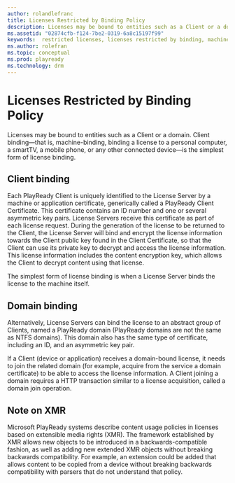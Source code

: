 ```yaml
---
author: rolandlefranc
title: Licenses Restricted by Binding Policy
description: Licenses may be bound to entities such as a Client or a domain.
ms.assetid: "02874cfb-f124-7be2-0319-6a8c15197f99"
keywords:  restricted licenses, licenses restricted by binding, machine binding, domain binding
ms.author: rolefran
ms.topic: conceptual
ms.prod: playready
ms.technology: drm
---
```



# Licenses Restricted by Binding Policy


Licenses may be bound to entities such as a Client or a domain. Client binding&mdash;that is, machine-binding, binding a license to a personal computer, a smartTV, a mobile phone, or any other connected device&mdash;is the simplest form of license binding.

<a id="ID4E5"></a>



## Client binding


Each PlayReady Client is uniquely identified to the License Server by a machine or application certificate, generically called a PlayReady Client Certificate. This certificate contains an ID number and one or several asymmetric key pairs. License Servers receive this certificate as part of each license request. During the generation of the license to be returned to the Client, the License Server will bind and encrypt the license information towards the Client public key found in the Client Certificate, so that the Client can use its private key to decrypt and access the license information. This license information includes the content encryption key, which allows the Client to decrypt content using that license.


The simplest form of license binding is when a License Server binds the license to the machine itself.

<a id="ID4EHB"></a>



## Domain binding


Alternatively, License Servers can bind the license to an abstract group of Clients, named a PlayReady domain (PlayReady domains are not the same as NTFS domains). This domain also has the same type of certificate, including an ID, and an asymmetric key pair.


If a Client (device or application) receives a domain-bound license, it needs to join the related domain (for example, acquire from the service a domain certificate) to be able to access the license information. A Client joining a domain requires a HTTP transaction similar to a license acquisition, called a domain join operation.

<a id="ID4EQB"></a>



## Note on XMR


Microsoft PlayReady systems describe content usage policies in licenses based on extensible media rights (XMR). The framework established by XMR allows new objects to be introduced in a backwards-compatible fashion, as well as adding new extended XMR objects without breaking backwards compatibility. For example, an extension could be added that allows content to be copied from a device without breaking backwards compatibility with parsers that do not understand that policy.

